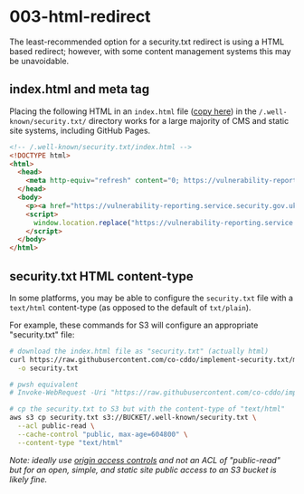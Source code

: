 # 003-html-redirect

The least-recommended option for a security.txt redirect is using a HTML based redirect; however, with some content management systems this may be unavoidable.

## index.html and meta tag

Placing the following HTML in an `index.html` file ([copy here](index.html)) in the `/.well-known/security.txt/` directory works for a large majority of CMS and static site systems, including GitHub Pages.

``` html
<!-- /.well-known/security.txt/index.html -->
<!DOCTYPE html>
<html>
  <head>
    <meta http-equiv="refresh" content="0; https://vulnerability-reporting.service.security.gov.uk/.well-known/security.txt" />
  </head>
  <body>
    <p><a href="https://vulnerability-reporting.service.security.gov.uk/.well-known/security.txt">https://vulnerability-reporting.service.security.gov.uk/.well-known/security.txt</a></p>
    <script>
      window.location.replace("https://vulnerability-reporting.service.security.gov.uk/.well-known/security.txt");
    </script>
  </body>
</html>
```

## security.txt HTML content-type

In some platforms, you may be able to configure the `security.txt` file with a `text/html` content-type (as opposed to the default of `txt/plain`).

For example, these commands for S3 will configure an appropriate "security.txt" file:

``` bash
# download the index.html file as "security.txt" (actually html)
curl https://raw.githubusercontent.com/co-cddo/implement-security.txt/main/003-html-redirect/index.html \
  -o security.txt

# pwsh equivalent
# Invoke-WebRequest -Uri "https://raw.githubusercontent.com/co-cddo/implement-security.txt/main/003-html-redirect/index.html" -OutFile "security.txt"

# cp the security.txt to S3 but with the content-type of "text/html"
aws s3 cp security.txt s3://BUCKET/.well-known/security.txt \
  --acl public-read \
  --cache-control "public, max-age=604800" \
  --content-type "text/html"
```

_Note: ideally use [origin access controls](https://docs.aws.amazon.com/AmazonCloudFront/latest/DeveloperGuide/private-content-restricting-access-to-s3.html#create-oac-overview) and not an ACL of "public-read" but for an open, simple, and static site public access to an S3 bucket is likely fine._
